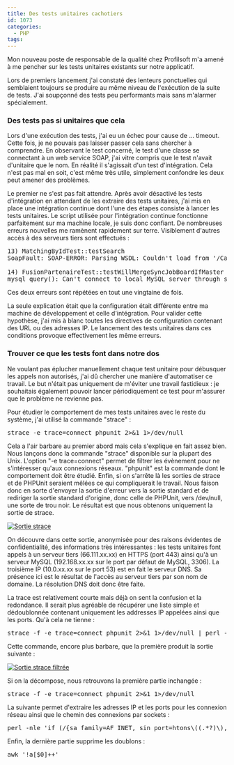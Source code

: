 ```yaml
---
title: Des tests unitaires cachotiers
id: 1073
categories:
  - PHP
tags:
---
```


Mon nouveau poste de responsable de la qualité chez Profilsoft m'a amené à me pencher sur les tests unitaires existants sur notre applicatif.

Lors de premiers lancement j'ai constaté des lenteurs ponctuelles qui semblaient toujours se produire au même niveau de l'exécution de la suite de tests. J'ai soupçonné des tests peu performants mais sans m'alarmer spécialement.

### Des tests pas si unitaires que cela

Lors d'une exécution des tests, j'ai eu un échec pour cause de … timeout. Cette fois, je ne pouvais pas laisser passer cela sans chercher à comprendre. En observant le test concerné, le test d'une classe se connectant à un web service SOAP, j'ai vitre compris que le test n'avait d'unitaire que le nom. En réalité il s'agissait d'un test d'intégration. Cela n'est pas mal en soit, c'est même très utile, simplement confondre les deux peut amener des problèmes.

Le premier ne s'est pas fait attendre. Après avoir désactivé les tests d'intégration en attendant de les extraire des tests unitaires, j'ai mis en place une intégration continue dont l'une des étapes consiste à lancer les tests unitaires. Le script utilisée pour l'intégration continue fonctionne parfaitement sur ma machine locale, je suis donc confiant. De nombreuses erreurs nouvelles me ramènent rapidement sur terre. Visiblement d'autres accès à des serveurs tiers sont effectués :
<pre>13) MatchingByIdTest::testSearch
SoapFault: SOAP-ERROR: Parsing WSDL: Couldn't load from '/CandidateMatchService?WSDL' : failed to load external entity "/CandidateMatchService?WSDL"

14) FusionPartenaireTest::testWillMergeSyncJobBoardIfMaster
mysql_query(): Can't connect to local MySQL server through socket '/var/lib/mysql/mysql.sock' (2)</pre>
Ces deux erreurs sont répétées en tout une vingtaine de fois.

La seule explication était que la configuration était différente entre ma machine de développement et celle d'intégration. Pour valider cette hypothèse, j'ai mis à blanc toutes les directives de configuration contenant des URL ou des adresses IP. Le lancement des tests unitaires dans ces conditions provoque effectivement les même erreurs.

### Trouver ce que les tests font dans notre dos

Ne voulant pas éplucher manuellement chaque test unitaire pour débusquer les appels non autorisés, j'ai dû chercher une manière d'automatiser ce travail. Le but n'était pas uniquement de m'éviter une travail fastidieux : je souhaitais également pouvoir lancer périodiquement ce test pour m'assurer que le problème ne revienne pas.

Pour étudier le comportement de mes tests unitaires avec le reste du système, j'ai utilisé la commande "strace" :
<pre>strace -e trace=connect phpunit 2&gt;&amp;1 1&gt;/dev/null</pre>
Cela a l'air barbare au premier abord mais cela s'explique en fait assez bien. Nous lançons donc la commande "strace" disponible sur la plupart des Unix. L'option "-e trace=connect" permet de filtrer les évènement pour ne s'intéresser qu'aux connexions réseaux. "phpunit" est la commande dont le comportement doit être étudié. Enfin, si on s'arrête là les sorties de strace et de PHPUnit seraient mêlées ce qui compliquerait le travail. Nous faison donc en sorte d'envoyer la sortie d'erreur vers la sortie standard et de rediriger la sortie standard d'origine, donc celle de PHPUnit, vers /dev/null, une sorte de trou noir. Le résultat est que nous obtenons uniquement la sortie de strace.

[![](http://www.jmfontaine.net/wp-content/uploads/2012/11/Capture-décran-061112-2135-1024x400.png "Sortie strace")](http://www.jmfontaine.net/wp-content/uploads/2012/11/Capture-décran-061112-2135.png)

On découvre dans cette sortie, anonymisée pour des raisons évidentes de confidentialité, des informations très intéressantes : les tests unitaires font appels à un serveur tiers (66.111.xx.xx) en HTTPS (port 443) ainsi qu'à un serveur MySQL (192.168.xx.xx sur le port par défaut de MySQL, 3306). La troisième IP (10.0.xx.xx sur le port 53) est en fait le serveur DNS. Sa présence ici est le résultat de l'accès au serveur tiers par son nom de domaine. La résolution DNS doit donc être faite.

La trace est relativement courte mais déjà on sent la confusion et la redondance. Il serait plus agréable de récupérer une liste simple et dédoublonnée contenant uniquement les addresses IP appelées ainsi que les ports. Qu'à cela ne tienne :
<pre>strace -f -e trace=connect phpunit 2&gt;&amp;1 1&gt;/dev/null | perl -nle 'if (/{sa_family=AF_INET, sin_port=htons\((.*?)\), sin_addr=inet_addr\("(.*?)"\)}/) {print "$2:$1"}; if (/{sa_family=AF_FILE, path="(.*?)"}/) {print "$1"};' | awk '!a[$0]++'</pre>
Cette commande, encore plus barbare, que la première produit la sortie suivante :

[![](http://www.jmfontaine.net/wp-content/uploads/2012/11/Capture-décran-061112-2202.png "Sortie strace filtrée")](http://www.jmfontaine.net/wp-content/uploads/2012/11/Capture-décran-061112-2202.png)

Si on la décompose, nous retrouvons la première partie inchangée :

<pre>strace -f -e trace=connect phpunit 2&gt;&amp;1 1&gt;/dev/null</pre>
La suivante permet d'extraire les adresses IP et les ports pour les connexion réseau ainsi que le chemin des connexions par sockets :
<pre>perl -nle 'if (/{sa_family=AF_INET, sin_port=htons\((.*?)\), sin_addr=inet_addr\("(.*?)"\)}/) {print "$2:$1"; if (/{sa_family=AF_FILE, path="(.*?)"}/) {print "$1"};}'</pre>
Enfin, la dernière partie supprime les doublons :
<pre>awk '!a[$0]++'</pre>
&nbsp;